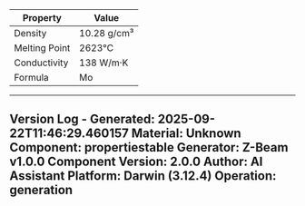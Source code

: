 | Property | Value |
|----------|-------|
| Density | 10.28 g/cm³ |
| Melting Point | 2623°C |
| Conductivity | 138 W/m·K |
| Formula | Mo |


---
Version Log - Generated: 2025-09-22T11:46:29.460157
Material: Unknown
Component: propertiestable
Generator: Z-Beam v1.0.0
Component Version: 2.0.0
Author: AI Assistant
Platform: Darwin (3.12.4)
Operation: generation
---